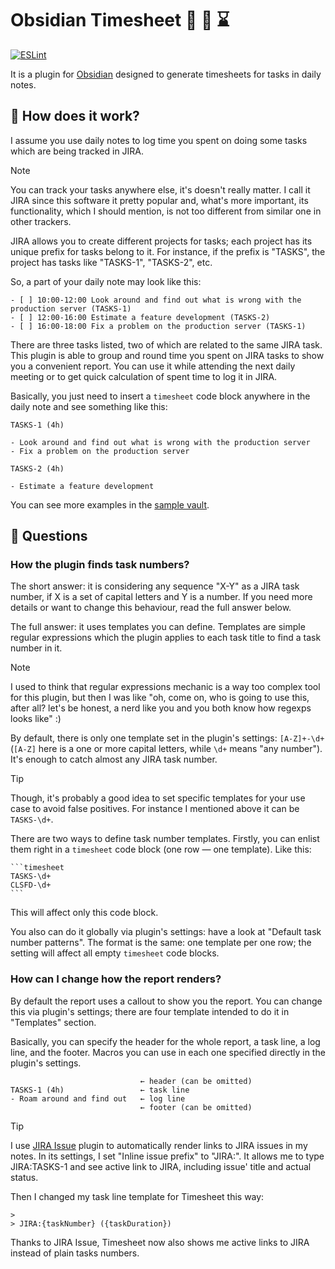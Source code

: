 # Obsidian Timesheet 🏢 📑 ⌛

[![ESLint](https://github.com/vkostyanetsky/ObsidianTimesheet/actions/workflows/eslint.yml/badge.svg)](https://github.com/vkostyanetsky/ObsidianTimesheet/actions/workflows/eslint.yml)

It is a plugin for [Obsidian](https://obsidian.md) designed to generate timesheets for tasks in daily notes.

## 🙂 How does it work?

I assume you use daily notes to log time you spent on doing some tasks which are being tracked in JIRA.

> [!note]
> You can track your tasks anywhere else, it's doesn't really matter. I call it JIRA since this software it pretty popular and, what's more important, its functionality, which I should mention, is not too different from similar one in other trackers.

JIRA allows you to create different projects for tasks; each project has its unique prefix for tasks belong to it. For instance, if the prefix is "TASKS", the project has tasks like "TASKS-1", "TASKS-2", etc. 

So, a part of your daily note may look like this:

```
- [ ] 10:00-12:00 Look around and find out what is wrong with the production server (TASKS-1)
- [ ] 12:00-16:00 Estimate a feature development (TASKS-2)
- [ ] 16:00-18:00 Fix a problem on the production server (TASKS-1)
```

There are three tasks listed, two of which are related to the same JIRA task. This plugin is able to group and round time you spent on JIRA tasks to show you a convenient report. You can use it while attending the next daily meeting or to get quick calculation of spent time to log it in JIRA.

Basically, you just need to insert a `timesheet` code block anywhere in the daily note and see something like this:

```
TASKS-1 (4h)

- Look around and find out what is wrong with the production server
- Fix a problem on the production server

TASKS-2 (4h)

- Estimate a feature development
```

You can see more examples in the [sample vault](sample).

## 🤔 Questions

### How the plugin finds task numbers?

The short answer: it is considering any sequence "X-Y" as a JIRA task number, if X is a set of capital letters and Y is a number. If you need more details or want to change this behaviour, read the full answer below.

The full answer: it uses templates you can define. Templates are simple regular expressions which the plugin applies to each task title to find a task number in it.

> [!note]
> I used to think that regular expressions mechanic is a way too complex tool for this plugin, but then I was like "oh, come on, who is going to use this, after all? let's be honest, a nerd like you and you both know how regexps looks like" :)

By default, there is only one template set in the plugin's settings: `[A-Z]+-\d+` (`[A-Z]` here is a one or more capital letters, while `\d+` means "any number"). It's enough to catch almost any JIRA task number.

> [!tip]
> Though, it's probably a good idea to set specific templates for your use case to avoid false positives. For instance I mentioned above it can be `TASKS-\d+`.

There are two ways to define task number templates. Firstly, you can enlist them right in a `timesheet` code block (one row — one template). Like this:

````
```timesheet
TASKS-\d+
CLSFD-\d+
```
````

This will affect only this code block. 

You also can do it globally via plugin's settings: have a look at "Default task number patterns". The format is the same: one template per one row; the setting will affect all empty `timesheet` code blocks.

### How can I change how the report renders?

By default the report uses a callout to show you the report. You can change this via plugin's settings; there are four template intended to do it in "Templates" section. 

Basically, you can specify the header for the whole report, a task line, a log line, and the footer. Macros you can use in each one specified directly in the plugin's settings.

```
                             ← header (can be omitted)
TASKS-1 (4h)                 ← task line
- Roam around and find out   ← log line
                             ← footer (can be omitted)
```

> [!tip]
> I use [JIRA Issue](https://github.com/marc0l92/obsidian-jira-issue) plugin to automatically render links to JIRA issues in my notes. In its settings, I set "Inline issue prefix" to "JIRA:". It allows me to type JIRA:TASKS-1 and see active link to JIRA, including issue' title and actual status.
>
> Then I changed my task line template for Timesheet this way:
>
> ```
> >
> > JIRA:{taskNumber} ({taskDuration})
> ```
> Thanks to JIRA Issue, Timesheet now also shows me active links to JIRA instead of plain tasks numbers. 